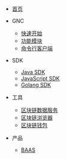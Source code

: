 <!-- _navbar.md -->
* [首页](/README.md)
* GNC
  * [快速开始](chain/quickstart.md)
  * [功能模块](chain/modules/)
  * [命令行客户端](chain/cli/)

* SDK
  * [Java SDK](chain.java/)
  * [JavaScript SDK](chain.js/)
  * [Golang SDK](chain.go/)
  
* 工具
  * [区块链数据服务](chain.collector/)
  * [区块链浏览器](chain.finder/)
  * [区块链钱包](chain.extension/)

* 产品
  * [BAAS](chain.baas/)
